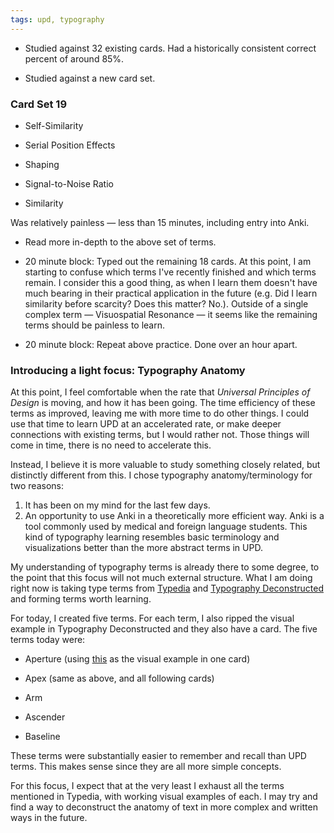 ```yaml
---
tags: upd, typography
---
```


* Studied against 32 existing cards. Had a historically consistent correct percent of around 85%.

* Studied against a new card set.

### Card Set 19

* Self-Similarity

* Serial Position Effects

* Shaping

* Signal-to-Noise Ratio

* Similarity

Was relatively painless — less than 15 minutes, including entry into Anki.

* Read more in-depth to the above set of terms. 

* 20 minute block: Typed out the remaining 18 cards. At this point, I am starting to confuse which terms I've recently finished and which terms remain. I consider this a good thing, as when I learn them doesn't have much bearing in their practical application in the future (e.g. Did I learn similarity before scarcity? Does this matter? No.). Outside of a single complex term — Visuospatial Resonance — it seems like the remaining terms should be painless to learn.

* 20 minute block: Repeat above practice. Done over an hour apart.

### Introducing a light focus: Typography Anatomy

At this point, I feel comfortable when the rate that *Universal Principles of Design* is moving, and how it has been going. The time efficiency of these terms as improved, leaving me with more time to do other things. I could use that time to learn UPD at an accelerated rate, or make deeper connections with existing terms, but I would rather not. Those things will come in time, there is no need to accelerate this.

Instead, I believe it is more valuable to study something closely related, but distinctly different from this. I chose typography anatomy/terminology for two reasons:

1. It has been on my mind for the last few days.
2. An opportunity to use Anki in a theoretically more efficient way. Anki is a tool commonly used by medical and foreign language students. This kind of typography learning resembles basic terminology and visualizations better than the more abstract terms in UPD. 

My understanding of typography terms is already there to some degree, to the point that this focus will not much external structure. What I am doing right now is taking type terms from [Typedia](http://typedia.com/learn/only/anatomy-of-a-typeface/) and [Typography Deconstructed](https://typedecon.com/blogs/type-glossary) and forming terms worth learning.

For today, I created five terms. For each term, I also ripped the visual example in Typography Deconstructed and they also have a card. The five terms today were:

* Aperture (using [this](https://typedecon.com/blogs/type-glossary/aperture) as the visual example in one card)

* Apex (same as above, and all following cards)

* Arm

* Ascender

* Baseline

These terms were substantially easier to remember and recall than UPD terms. This makes sense since they are all more simple concepts.

For this focus, I expect that at the very least I exhaust all the terms mentioned in Typedia, with working visual examples of each. I may try and find a way to deconstruct the anatomy of text in more complex and written ways in the future.
